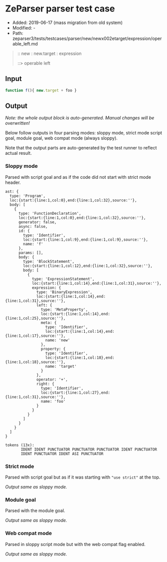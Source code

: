 # ZeParser parser test case

- Added: 2019-06-17 (mass migration from old system)
- Modified: -
- Path: zeparser3/tests/testcases/parser/new/newx002etarget/expression/operable_left.md

> :: new : new.target : expression
>
> ::> operable left

## Input

`````js
function f(){ new.target + foo }
`````

## Output

_Note: the whole output block is auto-generated. Manual changes will be overwritten!_

Below follow outputs in four parsing modes: sloppy mode, strict mode script goal, module goal, web compat mode (always sloppy).

Note that the output parts are auto-generated by the test runner to reflect actual result.

### Sloppy mode

Parsed with script goal and as if the code did not start with strict mode header.

`````
ast: {
  type: 'Program',
  loc:{start:{line:1,col:0},end:{line:1,col:32},source:''},
  body: [
    {
      type: 'FunctionDeclaration',
      loc:{start:{line:1,col:0},end:{line:1,col:32},source:''},
      generator: false,
      async: false,
      id: {
        type: 'Identifier',
        loc:{start:{line:1,col:9},end:{line:1,col:9},source:''},
        name: 'f'
      },
      params: [],
      body: {
        type: 'BlockStatement',
        loc:{start:{line:1,col:12},end:{line:1,col:32},source:''},
        body: [
          {
            type: 'ExpressionStatement',
            loc:{start:{line:1,col:14},end:{line:1,col:31},source:''},
            expression: {
              type: 'BinaryExpression',
              loc:{start:{line:1,col:14},end:{line:1,col:31},source:''},
              left: {
                type: 'MetaProperty',
                loc:{start:{line:1,col:14},end:{line:1,col:25},source:''},
                meta: {
                  type: 'Identifier',
                  loc:{start:{line:1,col:14},end:{line:1,col:17},source:''},
                  name: 'new'
                },
                property: {
                  type: 'Identifier',
                  loc:{start:{line:1,col:18},end:{line:1,col:18},source:''},
                  name: 'target'
                }
              },
              operator: '+',
              right: {
                type: 'Identifier',
                loc:{start:{line:1,col:27},end:{line:1,col:31},source:''},
                name: 'foo'
              }
            }
          }
        ]
      }
    }
  ]
}

tokens (13x):
       IDENT IDENT PUNCTUATOR PUNCTUATOR PUNCTUATOR IDENT PUNCTUATOR
       IDENT PUNCTUATOR IDENT ASI PUNCTUATOR
`````

### Strict mode

Parsed with script goal but as if it was starting with `"use strict"` at the top.

_Output same as sloppy mode._

### Module goal

Parsed with the module goal.

_Output same as sloppy mode._

### Web compat mode

Parsed in sloppy script mode but with the web compat flag enabled.

_Output same as sloppy mode._

